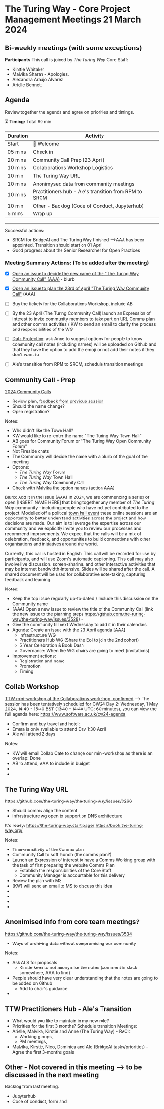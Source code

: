 # The Turing Way - Core Project Management Meetings 21 March 2024

## Bi-weekly meetings (with some exceptions)

**Participants** 
This call is joined by *The Turing Way* Core Staff:

* Kirstie Whitaker
* Malvika Sharan - Apologies. 
* Alexandra Araujo Alvarez 
* Arielle Bennett 

## Agenda

Review together the agenda and agree on priorities and timings.  

:hourglass_flowing_sand: **Timing:** Total 90 min

| Duration | Activity |
| ---- | -------- |
| Start | 👋 Welcome |
| 05 mins | Check in   |
| 20 mins | Community Call Prep (23 April)   
| 10 mins | Collaborations Workshop Logistics 
| 10 min | The Turing Way URL
| 10 mins | Anonimysed data from community meetings
| 10 mins | Practitioners hub - Ale's transition from RPM to SRCM
| 10 min | Other - Backlog (Code of Conduct, Jupyterhub)
5 mins | Wrap up  

---------

Successful actions:
- SRCM for BridgeAI and The Turing Way finished -->AAA has been appointed. Transition should start on 01 April 
- Good progress about the Senior Researcher for Open Practices

### Meeting Summary Actions: (To be added after the meeting)
- [x] [Open an issue to decide the new name of the "The Turing Way Community Call" (AAA)](https://github.com/the-turing-way/the-turing-way/issues/3579) - blurb
- [x] [Open an issue to plan the 23rd of April "The Turing Way Community Call"](https://github.com/the-turing-way/the-turing-way/issues/3582) (AAA)
- [ ] Buy the tickets for the Collaborations Workshop, include AB 
- [ ] By the 23 April (The Turing Community Call) launch an Expression of interest to invite community members to take part on URL Comms plan and other comms activities / KW to send an email to clarify the process and responsibilities of the WG
- [ ] [Data Protection](https://github.com/the-turing-way/the-turing-way/issues/3534): ask Anne to suggest options for people to know community call notes (including names) will be uploaded on Github and that they have the option to add the emoji or not add their notes if they don't want to
- [ ] Ale's transition from RPM to SRCM, schedule transition meetings


## Community Call - Prep
[2024 Community Calls](https://github.com/the-turing-way/the-turing-way/issues/3528)
- Review plan, [feedback from previous session](https://annuel2.framapad.org/p/TTW-community-call-15Feb)
- Should the name change?
- Open registration?


Notes:
- Who didn't like the Town Hall?
- KW would like to re-enter the name "The Turing Way Town Hall"
- AB goes for Community Forum or "The Turing Way Open Community Forum"
- Not Fireside chats
- The Community will decide the name with a blurb of the goal of the meeting
- Options:
    - _The Turing Way_ Forum
    - _The Turing Way_ Town Hall
    - _The Turing Way_ Community Call
- Check with Malvika the option names (action AAA)

Blurb: Add it in the issue (AAA)
In 2024, we are commencing a series of open [INSERT NAME HERE] that bring together any member of *The Turing Way* community - including people who have not yet contributed to the project!
Modelled off a political [town hall event](https://en.wikipedia.org/wiki/Town_hall_meeting) these online sessions are an opportunity to better understand activities across the project and how decisions are made.
Our aim is to leverage the expertise across our community and we explicitly invite you to review our processes and recommend improvements.
We expect that the calls will be a mix of celebration, feedback, and opportunities to build connections with other organisations and initiatives around the world. 

Currently, this call is hosted in English. This call will be recorded for use by participants, and will use Zoom's automatic captioning. This call may also involve live discussion, screen-sharing, and other interactive activities that may be internet bandwidth-intensive. Slides will be shared after the call. A shared document will be used for collaborative note-taking, capturing feedback and learning. 

Notes:
- Keep the top issue regularly up-to-dated / Include this discussion on the Community name
- [AAA] Open a new issue to review the title of the Community Call (link the new issue to the planning steps https://github.com/the-turing-way/the-turing-way/issues/3528) - 
- Give the community till next Wednesday to add it in their calendars
- Agenda: Create an issue with the 23 April agenda [AAA]
    - Infrastructure WG
    - Practitioners Hub WG (Share the EoI to join the 2nd cohort)
    - 5 Year Celebration & Book Dash 
    - Governance: When the WG chairs are going to meet (invitations)
- Improvement actions:
    - Registration and name
    - Promotion
    - Timing

## Collab Workshop
[TTW mini-workshop at the Collaborations workshop, confirmed](https://github.com/the-turing-way/the-turing-way/issues/3551) -->
The session has been tentatively scheduled for CW24 Day 2: Wednesday, 1 May 2024, 14:40 - 15:40 BST (13:40 - 14:40 UTC; 60 minutes), you can view the full agenda here: https://www.software.ac.uk/cw24-agenda

- Confirm and buy travel and hotel: 
- Emma is only available to attend Day 1:30 April
- Ale will attend 2 days
  
Notes:
- KW will email Collab Cafe to change our mini-workshop as there is an overlap: Done
- AB to attend, AAA to include in budget
-
-


## The Turing Way URL

https://github.com/the-turing-way/the-turing-way/issues/3266
- Should comms align the content
- infrastructure wg open to support on DNS architecture

It's ready: 
https://the-turing-way.start.page/
https://book.the-turing-way.org/


Notes:
- Time-sensitivity of the Comms plan
- Community Call to soft launch (the comms plan?)
- Launch an Expression of interest to have a Comms Working group with the task of first preparing the website Comms Plan
    - Establish the responsibilities of the Core Staff 
    - Community Manager is accountable for this delivery
- Review the plan with MS
- [KW] will send an email to MS to discuss this idea
-
-
-
-

## Anonimised info from core team meetings? 

https://github.com/the-turing-way/the-turing-way/issues/3534
- Ways of archiving data without compromising our community

Notes:
- Ask ALS for proposals
  - Kirstie keen to not anonymise the notes (comment in slack somewhere, AAA to find)
- People should have very clear understanding that the notes are going to be added on Github
  - Add to chair's guidance
-


## TTW Practitioners Hub - Ale's Transition 

- What would you like to maintain in my new role? 
- Priorities for the first 3 months?
Schedule transition Meetings:
- Arielle, Malvika, Kirstie and Anne (The Turing Way) - RACI: 
    - Working groups, 
    - PM meetings, 
- Malvika, Kirstie, Nico, Dominica and Ale (BridgeAI tasks/priorities) - Agree the first 3-months goals


## Other - Not covered in this meeting --> to be discussed in the next meeting

Backlog from last meeting. 

- Jupyterhub
- Code of conduct, form and 
